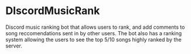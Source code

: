 # DIscordMusicRank
Discord music ranking bot that allows users to rank, and add comments to song reccomendations sent in by other users. The bot also has a ranking system allowing the users to see the top 5/10 songs highly ranked by the server.
